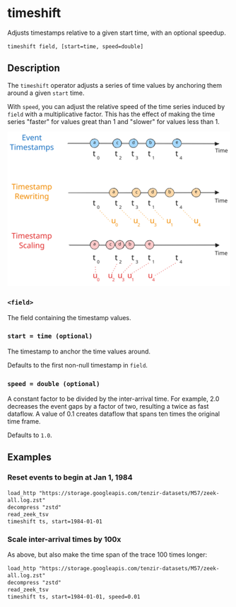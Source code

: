 # timeshift

Adjusts timestamps relative to a given start time, with an optional speedup.

```tql
timeshift field, [start=time, speed=double]
```

## Description

The `timeshift` operator adjusts a series of time values by anchoring them
around a given `start` time.

With `speed`, you can adjust the relative speed of the time series induced by
`field` with a multiplicative factor. This has the effect of making the time
series "faster" for values great than 1 and "slower" for values less than 1.

![Timeshift](timeshift.excalidraw.svg)

### `<field>`

The field containing the timestamp values.

### `start = time (optional)`

The timestamp to anchor the time values around.

Defaults to the first non-null timestamp in `field`.

### `speed = double (optional)`

A constant factor to be divided by the inter-arrival time. For example, 2.0
decreases the event gaps by a factor of two, resulting a twice as fast dataflow.
A value of 0.1 creates dataflow that spans ten times the original time frame.

Defaults to `1.0`.

## Examples

### Reset events to begin at Jan 1, 1984

```tql
load_http "https://storage.googleapis.com/tenzir-datasets/M57/zeek-all.log.zst" 
decompress "zstd"
read_zeek_tsv
timeshift ts, start=1984-01-01
```

### Scale inter-arrival times by 100x

As above, but also make the time span of the trace 100 times longer:

```tql
load_http "https://storage.googleapis.com/tenzir-datasets/M57/zeek-all.log.zst" 
decompress "zstd"
read_zeek_tsv
timeshift ts, start=1984-01-01, speed=0.01
```

